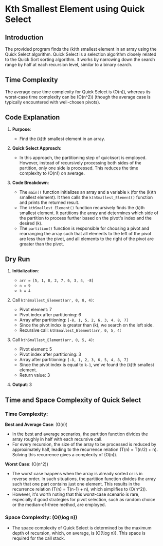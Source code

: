 
# Kth Smallest Element using Quick Select

## Introduction
The provided program finds the \(k\)th smallest element in an array using the Quick Select algorithm. Quick Select is a selection algorithm closely related to the Quick Sort sorting algorithm. It works by narrowing down the search range by half at each recursion level, similar to a binary search.

## Time Complexity
The average case time complexity for Quick Select is \(O(n)\), whereas its worst-case time complexity can be \(O(n^2)\) (though the average case is typically encountered with well-chosen pivots).

## Code Explanation

1. **Purpose**: 
   - Find the \(k\)th smallest element in an array.
   
2. **Quick Select Approach**: 
   - In this approach, the partitioning step of quicksort is employed. However, instead of recursively processing both sides of the partition, only one side is processed. This reduces the time complexity to \(O(n)\) on average.
   
3. **Code Breakdown**: 
   - The `main()` function initializes an array and a variable `k` (for the \(k\)th smallest element). It then calls the `kthSmallest_Element()` function and prints the returned result.
   - The `kthSmallest_Element()` function recursively finds the \(k\)th smallest element. It partitions the array and determines which side of the partition to process further based on the pivot's index and the desired \(k\).
   - The `partition()` function is responsible for choosing a pivot and rearranging the array such that all elements to the left of the pivot are less than the pivot, and all elements to the right of the pivot are greater than the pivot.

## Dry Run

1. **Initialization**: 
   - `arr = [5, 1, 8, 2, 7, 6, 3, 4, -8]`
   - `n = 9`
   - `k = 4`
   
2. Call `kthSmallest_Element(arr, 0, 8, 4)`:
   - Pivot element: 7
   - Pivot index after partitioning: 6
   - Array after partitioning: `[-8, 1, 5, 2, 6, 3, 4, 8, 7]`
   - Since the pivot index is greater than \(k\), we search on the left side.
   - Recursive call: `kthSmallest_Element(arr, 0, 5, 4)`

3. Call `kthSmallest_Element(arr, 0, 5, 4)`:
   - Pivot element: 5
   - Pivot index after partitioning: 3
   - Array after partitioning: `[-8, 1, 2, 3, 6, 5, 4, 8, 7]`
   - Since the pivot index is equal to `k-1`, we've found the \(k\)th smallest element.
   - Return value: 3
   
4. **Output**: 3


## Time and Space Complexity of Quick Select

### Time Complexity:

**Best and Average Case**: \(O(n)\)
- In the best and average scenarios, the partition function divides the array roughly in half with each recursive call.
- For every recursion, the size of the array to be processed is reduced by approximately half, leading to the recurrence relation \(T(n) = T(n/2) + n\). Solving this recurrence gives a complexity of \(O(n)\).

**Worst Case**: \(O(n^2)\)
- The worst case happens when the array is already sorted or is in reverse order. In such situations, the partition function divides the array such that one part contains just one element. This results in the recurrence relation \(T(n) = T(n-1) + n\), which simplifies to \(O(n^2)\).
- However, it's worth noting that this worst-case scenario is rare, especially if good strategies for pivot selection, such as random choice or the median-of-three method, are employed.

### Space Complexity: \(O(\log n)\)
- The space complexity of Quick Select is determined by the maximum depth of recursion, which, on average, is \(O(\log n)\). This space is required for the call stack.


